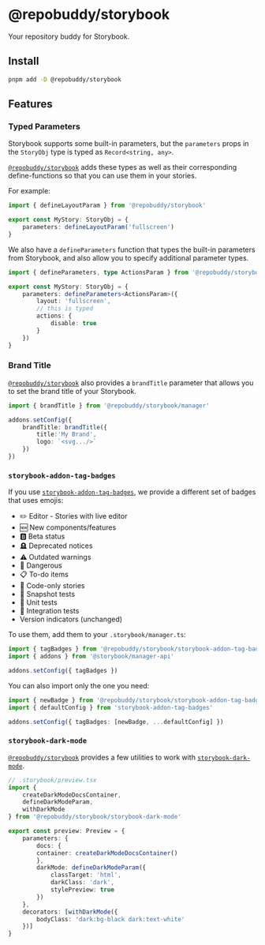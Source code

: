 # @repobuddy/storybook

Your repository buddy for Storybook.

## Install

```sh
pnpm add -D @repobuddy/storybook
```

## Features

### Typed Parameters

Storybook supports some built-in parameters,
but the `parameters` props in the `StoryObj` type is typed as `Record<string, any>`.

[`@repobuddy/storybook`][`@repobuddy/storybook`] adds these types as well as their corresponding define-functions so that you can use them in your stories.

For example:

```ts
import { defineLayoutParam } from '@repobuddy/storybook'

export const MyStory: StoryObj = {
	parameters: defineLayoutParam('fullscreen')
}
```

We also have a `defineParameters` function that types the built-in parameters from Storybook,
and also allow you to specify additional parameter types.

```ts
import { defineParameters, type ActionsParam } from '@repobuddy/storybook'

export const MyStory: StoryObj = {
	parameters: defineParameters<ActionsParam>({
		layout: 'fullscreen',
		// this is typed
		actions: {
			disable: true
		}
	})
}
```

### Brand Title

[`@repobuddy/storybook`][`@repobuddy/storybook`] also provides a `brandTitle` parameter that allows you to set the brand title of your Storybook.

```ts
import { brandTitle } from '@repobuddy/storybook/manager'

addons.setConfig({
	brandTitle: brandTitle({
		title:'My Brand',
		logo: `<svg.../>`
	})
})
```

### `storybook-addon-tag-badges`

If you use [`storybook-addon-tag-badges`][`storybook-addon-tag-badges`],
we provide a different set of badges that uses emojis:

- ✏️ Editor - Stories with live editor
- 🆕 New components/features
- 🅱️ Beta status
- 🪦 Deprecated notices
- ⚠️ Outdated warnings
- 🚨 Dangerous
- 📋 To-do items
- 📝 Code-only stories
- 📸 Snapshot tests
- 🧪 Unit tests
- 🔗 Integration tests
- Version indicators (unchanged)

To use them, add them to your `.storybook/manager.ts`:

```ts
import { tagBadges } from '@repobuddy/storybook/storybook-addon-tag-badges'
import { addons } from '@storybook/manager-api'

addons.setConfig({ tagBadges })
```

You can also import only the one you need:

```ts
import { newBadge } from '@repobuddy/storybook/storybook-addon-tag-badges'
import { defaultConfig } from 'storybook-addon-tag-badges'

addons.setConfig({ tagBadges: [newBadge, ...defaultConfig] })
```

### `storybook-dark-mode`

[`@repobuddy/storybook`][`@repobuddy/storybook`] provides a few utilities to work with [`storybook-dark-mode`][`storybook-dark-mode`].

```ts
// .storybook/preview.tsx
import {
	createDarkModeDocsContainer,
	defineDarkModeParam,
	withDarkMode
} from '@repobuddy/storybook/storybook-dark-mode'

export const preview: Preview = {
	parameters: {
		docs: {
		container: createDarkModeDocsContainer()
		},
		darkMode: defineDarkModeParam({
			classTarget: 'html',
			darkClass: 'dark',
			stylePreview: true
		})
	},
	decorators: [withDarkMode({
		bodyClass: 'dark:bg-black dark:text-white'
	})]
}
```

[`@repobuddy/storybook`]: https://github.com/repobuddy/storybook
[`storybook-addon-tag-badges`]: https://github.com/Sidnioulz/storybook-addon-tag-badges
[`storybook-dark-mode`]: https://github.com/hipstersmoothie/storybook-dark-mode
